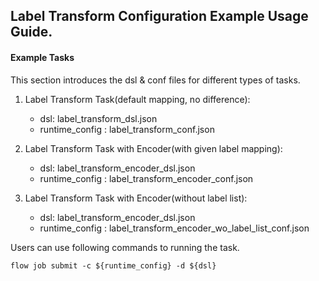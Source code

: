 ## Label Transform Configuration Example Usage Guide.

#### Example Tasks

This section introduces the dsl & conf files for different types of tasks.

1. Label Transform Task(default mapping, no difference):

    - dsl: label_transform_dsl.json  
    - runtime_config : label_transform_conf.json

2. Label Transform Task with Encoder(with given label mapping):

    - dsl: label_transform_encoder_dsl.json  
    - runtime_config : label_transform_encoder_conf.json

3. Label Transform Task with Encoder(without label list):

    - dsl: label_transform_encoder_dsl.json  
    - runtime_config : label_transform_encoder_wo_label_list_conf.json

Users can use following commands to running the task.

    flow job submit -c ${runtime_config} -d ${dsl}
